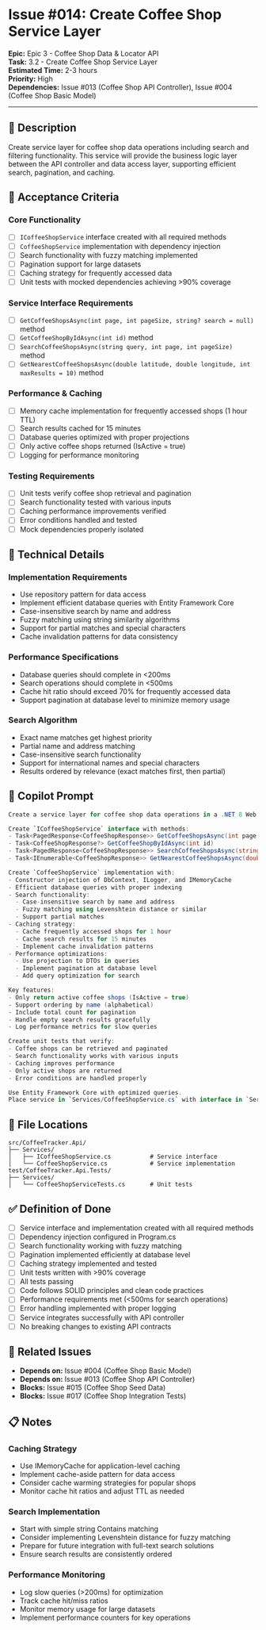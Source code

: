 # Issue #014: Create Coffee Shop Service Layer

**Epic:** Epic 3 - Coffee Shop Data & Locator API  
**Task:** 3.2 - Create Coffee Shop Service Layer  
**Estimated Time:** 2-3 hours  
**Priority:** High  
**Dependencies:** Issue #013 (Coffee Shop API Controller), Issue #004 (Coffee Shop Basic Model)

---

## 📝 Description

Create service layer for coffee shop data operations including search and filtering functionality. This service will provide the business logic layer between the API controller and data access layer, supporting efficient search, pagination, and caching.

## 🎯 Acceptance Criteria

### Core Functionality
- [ ] `ICoffeeShopService` interface created with all required methods
- [ ] `CoffeeShopService` implementation with dependency injection
- [ ] Search functionality with fuzzy matching implemented
- [ ] Pagination support for large datasets
- [ ] Caching strategy for frequently accessed data
- [ ] Unit tests with mocked dependencies achieving >90% coverage

### Service Interface Requirements
- [ ] `GetCoffeeShopsAsync(int page, int pageSize, string? search = null)` method
- [ ] `GetCoffeeShopByIdAsync(int id)` method  
- [ ] `SearchCoffeeShopsAsync(string query, int page, int pageSize)` method
- [ ] `GetNearestCoffeeShopsAsync(double latitude, double longitude, int maxResults = 10)` method

### Performance & Caching
- [ ] Memory cache implementation for frequently accessed shops (1 hour TTL)
- [ ] Search results cached for 15 minutes
- [ ] Database queries optimized with proper projections
- [ ] Only active coffee shops returned (IsActive = true)
- [ ] Logging for performance monitoring

### Testing Requirements
- [ ] Unit tests verify coffee shop retrieval and pagination
- [ ] Search functionality tested with various inputs
- [ ] Caching performance improvements verified
- [ ] Error conditions handled and tested
- [ ] Mock dependencies properly isolated

## 🔧 Technical Details

### Implementation Requirements
- Use repository pattern for data access
- Implement efficient database queries with Entity Framework Core
- Case-insensitive search by name and address
- Fuzzy matching using string similarity algorithms
- Support for partial matches and special characters
- Cache invalidation patterns for data consistency

### Performance Specifications
- Database queries should complete in <200ms
- Search operations should complete in <500ms
- Cache hit ratio should exceed 70% for frequently accessed data
- Support pagination at database level to minimize memory usage

### Search Algorithm
- Exact name matches get highest priority
- Partial name and address matching
- Case-insensitive search functionality
- Support for international names and special characters
- Results ordered by relevance (exact matches first, then partial)

## 🤖 Copilot Prompt

```csharp
Create a service layer for coffee shop data operations in a .NET 8 Web API project.

Create `ICoffeeShopService` interface with methods:
- Task<PagedResponse<CoffeeShopResponse>> GetCoffeeShopsAsync(int page, int pageSize, string? search = null)
- Task<CoffeeShopResponse?> GetCoffeeShopByIdAsync(int id)
- Task<PagedResponse<CoffeeShopResponse>> SearchCoffeeShopsAsync(string query, int page, int pageSize)
- Task<IEnumerable<CoffeeShopResponse>> GetNearestCoffeeShopsAsync(double latitude, double longitude, int maxResults = 10)

Create `CoffeeShopService` implementation with:
- Constructor injection of DbContext, ILogger, and IMemoryCache
- Efficient database queries with proper indexing
- Search functionality:
  - Case-insensitive search by name and address
  - Fuzzy matching using Levenshtein distance or similar
  - Support partial matches
- Caching strategy:
  - Cache frequently accessed shops for 1 hour
  - Cache search results for 15 minutes
  - Implement cache invalidation patterns
- Performance optimizations:
  - Use projection to DTOs in queries
  - Implement pagination at database level
  - Add query optimization for search

Key features:
- Only return active coffee shops (IsActive = true)
- Support ordering by name (alphabetical)
- Include total count for pagination
- Handle empty search results gracefully
- Log performance metrics for slow queries

Create unit tests that verify:
- Coffee shops can be retrieved and paginated
- Search functionality works with various inputs
- Caching improves performance
- Only active shops are returned
- Error conditions are handled properly

Use Entity Framework Core with optimized queries.
Place service in `Services/CoffeeShopService.cs` with interface in `Services/ICoffeeShopService.cs`.
```

## 📁 File Locations

```
src/CoffeeTracker.Api/
├── Services/
│   ├── ICoffeeShopService.cs           # Service interface
│   └── CoffeeShopService.cs            # Service implementation
test/CoffeeTracker.Api.Tests/
├── Services/
│   └── CoffeeShopServiceTests.cs       # Unit tests
```

## ✅ Definition of Done

- [ ] Service interface and implementation created with all required methods
- [ ] Dependency injection configured in Program.cs
- [ ] Search functionality working with fuzzy matching
- [ ] Pagination implemented efficiently at database level
- [ ] Caching strategy implemented and tested
- [ ] Unit tests written with >90% coverage
- [ ] All tests passing
- [ ] Code follows SOLID principles and clean code practices
- [ ] Performance requirements met (<500ms for search operations)
- [ ] Error handling implemented with proper logging
- [ ] Service integrates successfully with API controller
- [ ] No breaking changes to existing API contracts

## 🔗 Related Issues

- **Depends on:** Issue #004 (Coffee Shop Basic Model)
- **Depends on:** Issue #013 (Coffee Shop API Controller)
- **Blocks:** Issue #015 (Coffee Shop Seed Data)
- **Blocks:** Issue #017 (Coffee Shop Integration Tests)

## 📋 Notes

### Caching Strategy
- Use IMemoryCache for application-level caching
- Implement cache-aside pattern for data access
- Consider cache warming strategies for popular shops
- Monitor cache hit ratios and adjust TTL as needed

### Search Implementation
- Start with simple string Contains matching
- Consider implementing Levenshtein distance for fuzzy matching
- Prepare for future integration with full-text search solutions
- Ensure search results are consistently ordered

### Performance Monitoring
- Log slow queries (>200ms) for optimization
- Track cache hit/miss ratios
- Monitor memory usage for large datasets
- Implement performance counters for key operations
